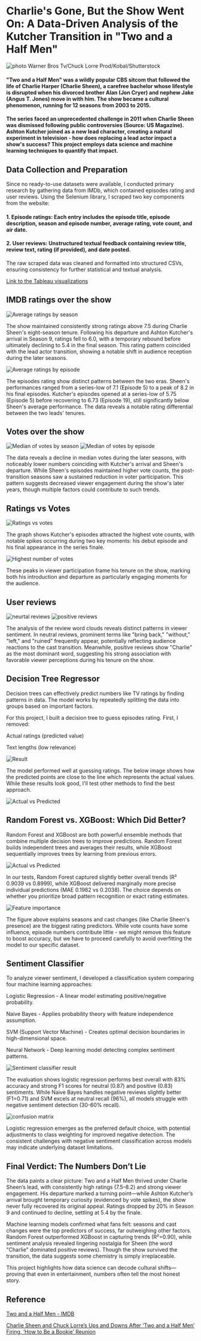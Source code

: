 # Charlie's Gone, But the Show Went On: A Data-Driven Analysis of the Kutcher Transition in "Two and a Half Men"

![photo](/assets/img/Two-and-a-Half-Men.jpg) 
Warner Bros Tv/Chuck Lorre Prod/Kobal/Shutterstock

#### "Two and a Half Men" was a wildly popular CBS sitcom that followed the life of Charlie Harper (Charlie Sheen), a carefree bachelor whose lifestyle is disrupted when his divorced brother Alan (Jon Cryer) and nephew Jake (Angus T. Jones) move in with him. The show became a cultural phenomenon, running for 12 seasons from 2003 to 2015.
#### The series faced an unprecedented challenge in 2011 when Charlie Sheen was dismissed following public controversies (Source: US Magazine). Ashton Kutcher joined as a new lead character, creating a natural experiment in television - how does replacing a lead actor impact a show's success? This project employs data science and machine learning techniques to quantify that impact.

## Data Collection and Preparation
Since no ready-to-use datasets were available, I conducted primary research by gathering data from IMDb, which contained episodes rating and user reviews. Using the Selenium library, I scraped two key components from the website:
#### 1. Episode ratings: Each entry includes the episode title, episode description, season and episode number, average rating, vote count, and air date. 
#### 2. User reviews: Unstructured textual feedback containing review title, review text, rating (if provided), and date posted. 
The raw scraped data was cleaned and formatted into structured CSVs, ensuring consistency for further statistical and textual analysis.

[Link to the Tableau visualizations](https://public.tableau.com/views/Twoandahalfmen/Sheet1?:language=en-US&:sid=&:redirect=auth&:display_count=n&:origin=viz_share_link)

## IMDB ratings over the show
![Average ratings by season](/assets/img/avg-ratings-by-season.png) 

The show maintained consistently strong ratings above 7.5 during Charlie Sheen's eight-season tenure. Following his departure and Ashton Kutcher's arrival in Season 9, ratings fell to 6.0, with a temporary rebound before ultimately declining to 5.4 in the final season. This rating pattern coincided with the lead actor transition, showing a notable shift in audience reception during the later seasons.

![Average ratings by episode](/assets/img/avg-ratings-by-episode.png) 

The episodes rating show distinct patterns between the two eras. Sheen's performances ranged from a series-low of 7.1 (Episode 5) to a peak of 8.2 in his final episodes. Kutcher's episodes opened at a series-low of 5.75 (Episode 5) before recovering to 6.73 (Episode 19), still significantly below Sheen's average performance. The data reveals a notable rating differential between the two leads' tenures.

## Votes over the show
![Median of votes by season](/assets/img/median-of-votes-by-season.png) ![Median of votes by episode](/assets/img/median-of-votes-by-episode.png) 

The data reveals a decline in median votes during the later seasons, with noticeably lower numbers coinciding with Kutcher's arrival and Sheen's departure. While Sheen's episodes maintained higher vote counts, the post-transition seasons saw a sustained reduction in voter participation. This pattern suggests decreased viewer engagement during the show's later years, though multiple factors could contribute to such trends.

## Ratings vs Votes
![Ratings vs votes ](/assets/img/ratings-vs-votes.png) 


The graph shows Kutcher's episodes attracted the highest vote counts, with notable spikes occurring during two key moments: his debut episode and his final appearance in the series finale.

![Highest number of votes ](/assets/img/highest-votes.png) 

These peaks in viewer participation frame his tenure on the show, marking both his introduction and departure as particularly engaging moments for the audience.

## User reviews
![neurtal reviews](/assets/img/neutral-reviews.png) ![positive reviews ](/assets/img/positive-reviews.png) 

The analysis of the review word clouds reveals distinct patterns in viewer sentiment. In neutral reviews, prominent terms like "bring back," "without," "left," and "ruined" frequently appear, potentially reflecting audience reactions to the cast transition. Meanwhile, positive reviews show "Charlie" as the most dominant word, suggesting his strong association with favorable viewer perceptions during his tenure on the show.

## Decision Tree Regressor

Decision trees can effectively predict numbers like TV ratings by finding patterns in data. The model works by repeatedly splitting the data into groups based on important factors.

For this project, I built a decision tree to guess episodes rating. First, I removed:

Actual ratings (predicted value)

Text lengths (low relevance)


![Result](/assets/img/decision-tree-result.png) 

The model performed well at guessing ratings. The below image shows how the predicted points are close to the line which represents the actual values. While these results look good, I'll test other methods to find the best approach.

![Actual vs Predicted](/assets/img/actual-vs-predicted.png) 

## Random Forest vs. XGBoost: Which Did Better?

Random Forest and XGBoost are both powerful ensemble methods that combine multiple decision trees to improve predictions. Random Forest builds independent trees and averages their results, while XGBoost sequentially improves trees by learning from previous errors.

![Actual vs Predicted](/assets/img/rf-vs-xgb.png) 

In our tests, Random Forest captured slightly better overall trends (R² 0.9039 vs 0.8999), while XGBoost delivered marginally more precise individual predictions (MAE 0.1982 vs 0.2038). The choice depends on whether you prioritize broad pattern recognition or exact rating estimates.

![Feature importance](/assets/img/feature-importance.png) 


The figure above explains seasons and cast changes (like Charlie Sheen's presence) are the biggest rating predictors. While vote counts have some influence, episode numbers contribute little - we might remove this feature to boost accuracy, but we have to proceed carefully to avoid overfitting the model to our specific dataset.

## Sentiment Classifier

To analyze viewer sentiment, I developed a classification system comparing four machine learning approaches:

Logistic Regression - A linear model estimating positive/negative probability.

Naive Bayes - Applies probability theory with feature independence assumption.

SVM (Support Vector Machine) - Creates optimal decision boundaries in high-dimensional space.

Neural Network - Deep learning model detecting complex sentiment patterns.

![Sentiment classifier result](/assets/img/sentiment-classifier-results.png) 


The evaluation shows logistic regression performs best overall with 83% accuracy and strong F1 scores for neutral (0.87) and positive (0.83) sentiments. While Naive Bayes handles negative reviews slightly better (F1=0.71) and SVM excels at neutral recall (96%), all models struggle with negative sentiment detection (30-60% recall).

![confusion matrix](/assets/img/confusion-matrix.png) 

Logistic regression emerges as the preferred default choice, with potential adjustments to class weighting for improved negative detection. The consistent challenges with negative sentiment classification across models may indicate underlying dataset limitations.

## Final Verdict: The Numbers Don’t Lie

The data paints a clear picture: Two and a Half Men thrived under Charlie Sheen’s lead, with consistently high ratings (7.5–8.2) and strong viewer engagement. His departure marked a turning point—while Ashton Kutcher’s arrival brought temporary curiosity (evidenced by vote spikes), the show never fully recovered its original appeal. Ratings dropped by 20% in Season 9 and continued to decline, settling at 5.4 by the finale.

Machine learning models confirmed what fans felt: seasons and cast changes were the top predictors of success, far outweighing other factors. Random Forest outperformed XGBoost in capturing trends (R²=0.90), while sentiment analysis revealed lingering nostalgia for Sheen (the word "Charlie" dominated positive reviews). Though the show survived the transition, the data suggests some chemistry is simply irreplaceable.

This project highlights how data science can decode cultural shifts—proving that even in entertainment, numbers often tell the most honest story.

## Reference
[Two and a Half Men - IMDB](https://www.imdb.com/title/tt0369179/reviews/?ref_=ttep_ql_2)

[Charlie Sheen and Chuck Lorre’s Ups and Downs After ‘Two and a Half Men’ Firing, ‘How to Be a Bookie’ Reunion](https://www.usmagazine.com/celebrity-news/pictures/two-and-a-half-mens-charlie-sheen-chuck-lorres-ups-and-downs/)



